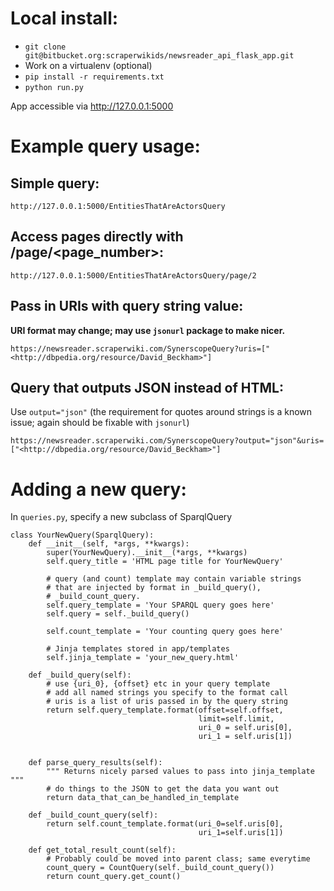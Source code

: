 # Local install:
* `git clone git@bitbucket.org:scraperwikids/newsreader_api_flask_app.git`
* Work on a virtualenv (optional)
* `pip install -r requirements.txt`
* `python run.py`

App accessible via http://127.0.0.1:5000

# Example query usage:

## Simple query:
`http://127.0.0.1:5000/EntitiesThatAreActorsQuery`

## Access pages directly with /page/<page_number>:
`http://127.0.0.1:5000/EntitiesThatAreActorsQuery/page/2`

## Pass in URIs with query string value:
**URI format may change; may use `jsonurl` package to make nicer.**

`https://newsreader.scraperwiki.com/SynerscopeQuery?uris=["<http://dbpedia.org/resource/David_Beckham>"]`

## Query that outputs JSON instead of HTML:
Use `output="json"` (the requirement for quotes around strings is a known
issue; again should be fixable with `jsonurl`)

`https://newsreader.scraperwiki.com/SynerscopeQuery?output="json"&uris=["<http://dbpedia.org/resource/David_Beckham>"]`

# Adding a new query:
In `queries.py`, specify a new subclass of SparqlQuery

```
class YourNewQuery(SparqlQuery):
    def __init__(self, *args, **kwargs):
        super(YourNewQuery).__init__(*args, **kwargs)
        self.query_title = 'HTML page title for YourNewQuery'
        
        # query (and count) template may contain variable strings
        # that are injected by format in _build_query(),
        # _build_count_query.
        self.query_template = 'Your SPARQL query goes here'
        self.query = self._build_query()
        
        self.count_template = 'Your counting query goes here'
        
        # Jinja templates stored in app/templates
        self.jinja_template = 'your_new_query.html'
    
    def _build_query(self):
        # use {uri_0}, {offset} etc in your query template
        # add all named strings you specify to the format call
        # uris is a list of uris passed in by the query string
        return self.query_template.format(offset=self.offset,
                                          limit=self.limit,
                                          uri_0 = self.uris[0],
                                          uri_1 = self.uris[1])
                                         
        
    def parse_query_results(self):
        """ Returns nicely parsed values to pass into jinja_template """
        # do things to the JSON to get the data you want out
        return data_that_can_be_handled_in_template

    def _build_count_query(self):
        return self.count_template.format(uri_0=self.uris[0],
                                          uri_1=self.uris[1])
    
    def get_total_result_count(self):
        # Probably could be moved into parent class; same everytime
        count_query = CountQuery(self._build_count_query())
        return count_query.get_count()
```
